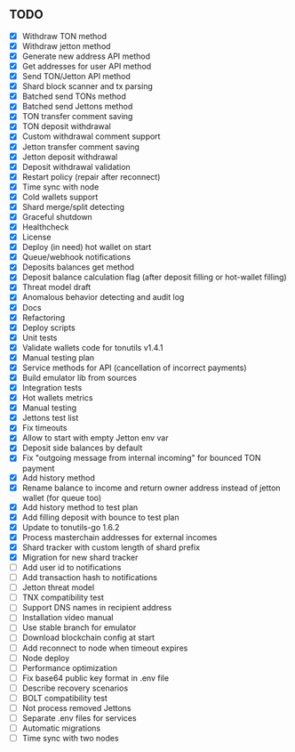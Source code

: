 ## TODO
- [x] Withdraw TON method
- [x] Withdraw jetton method
- [x] Generate new address API method
- [x] Get addresses for user API method
- [x] Send TON/Jetton API method
- [x] Shard block scanner and tx parsing
- [x] Batched send TONs method
- [x] Batched send Jettons method
- [x] TON transfer comment saving
- [x] TON deposit withdrawal
- [x] Custom withdrawal comment support
- [x] Jetton transfer comment saving
- [x] Jetton deposit withdrawal
- [x] Deposit withdrawal validation
- [x] Restart policy (repair after reconnect)
- [x] Time sync with node
- [x] Cold wallets support
- [x] Shard merge/split detecting
- [x] Graceful shutdown
- [x] Healthcheck
- [x] License
- [x] Deploy (in need) hot wallet on start 
- [x] Queue/webhook notifications
- [x] Deposits balances get method
- [x] Deposit balance calculation flag (after deposit filling or hot-wallet filling)
- [x] Threat model draft
- [x] Anomalous behavior detecting and audit log
- [x] Docs
- [x] Refactoring
- [x] Deploy scripts
- [x] Unit tests
- [x] Validate wallets code for tonutils v1.4.1
- [x] Manual testing plan
- [x] Service methods for API (cancellation of incorrect payments)
- [x] Build emulator lib from sources
- [x] Integration tests
- [x] Hot wallets metrics
- [x] Manual testing
- [x] Jettons test list
- [x] Fix timeouts
- [x] Allow to start with empty Jetton env var
- [x] Deposit side balances by default
- [x] Fix "outgoing message from internal incoming" for bounced TON payment 
- [x] Add history method
- [x] Rename balance to income and return owner address instead of jetton wallet (for queue too)
- [x] Add history method to test plan
- [x] Add filling deposit with bounce to test plan
- [x] Update to tonutils-go 1.6.2
- [x] Process masterchain addresses for external incomes
- [x] Shard tracker with custom length of shard prefix
- [x] Migration for new shard tracker
- [ ] Add user id to notifications
- [ ] Add transaction hash to notifications
- [ ] Jetton threat model
- [ ] TNX compatibility test
- [ ] Support DNS names in recipient address
- [ ] Installation video manual
- [ ] Use stable branch for emulator
- [ ] Download blockchain config at start
- [ ] Add reconnect to node when timeout expires
- [ ] Node deploy
- [ ] Performance optimization
- [ ] Fix base64 public key format in .env file
- [ ] Describe recovery scenarios
- [ ] BOLT compatibility test
- [ ] Not process removed Jettons
- [ ] Separate .env files for services
- [ ] Automatic migrations
- [ ] Time sync with two nodes
